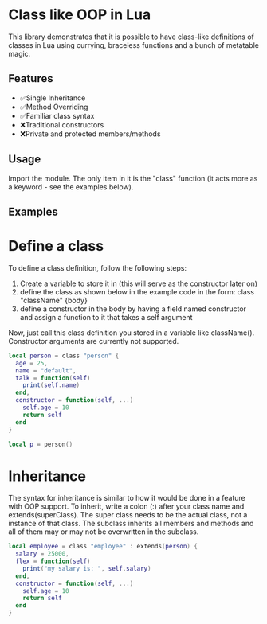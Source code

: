 # Class like OOP in Lua
This library demonstrates that it is possible to have class-like definitions of classes in Lua using currying, braceless functions and a bunch of metatable magic.

## Features
- ✅Single Inheritance
- ✅Method Overriding
- ✅Familiar class syntax
- ❌Traditional constructors
- ❌Private and protected members/methods

## Usage
Import the module. The only item in it is the "class" function (it acts more as a keyword - see the examples below).

## Examples

# Define a class
To define a class definition, follow the following steps:
1. Create a variable to store it in (this will serve as the constructor later on)
2. define the class as shown below in the example code in the form: class "className" {body}
3. define a constructor in the body by having a field named constructor and assign a function to it that takes a self argument

Now, just call this class definition you stored in a variable like className().
Constructor arguments are currently not supported.
```lua
local person = class "person" {
  age = 25,
  name = "default",
  talk = function(self)
    print(self.name)
  end,
  constructor = function(self, ...)
    self.age = 10
    return self
  end
}

local p = person()
```

# Inheritance
The syntax for inheritance is similar to how it would be done in a feature with OOP support.
To inherit, write a colon (:) after your class name and extends(superClass).
The super class needs to be the actual class, not a instance of that class.
The subclass inherits all members and methods and all of them may or may not be overwritten in the subclass.
```lua
local employee = class "employee" : extends(person) {
  salary = 25000,
  flex = function(self)
    print("my salary is: ", self.salary)
  end,
  constructor = function(self, ...)
    self.age = 10
    return self
  end
}
```
